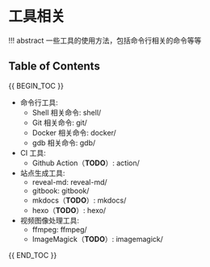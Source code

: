# 工具相关

!!! abstract
    一些工具的使用方法，包括命令行相关的命令等等

## Table of Contents

{{ BEGIN_TOC }}

- 命令行工具:
  - Shell 相关命令: shell/
  - Git 相关命令: git/
  - Docker 相关命令: docker/
  - gdb 相关命令: gdb/
- CI 工具:
  - Github Action（**TODO**）: action/
- 站点生成工具:
  - reveal-md: reveal-md/
  - gitbook: gitbook/
  - mkdocs（**TODO**）: mkdocs/
  - hexo（**TODO**）: hexo/
- 视频图像处理工具:
  - ffmpeg: ffmpeg/
  - ImageMagick（**TODO**）: imagemagick/

{{ END_TOC }}

<!-- ## 命令行工具
- [Shell 相关命令](shell/)
- [Git 相关命令](git/)
- [Docker 相关命令](docker/)
- [gdb 相关命令](gdb/)

## CI工具
- [Github Action（**TODO**）](action/)

## 站点生成工具

- [reveal-md](reveal-md/)
- [gitbook](gitbook/)
- [mkdocs（**TODO**）](mkdocs/)
- [hexo（**TODO**）](hexo/) -->